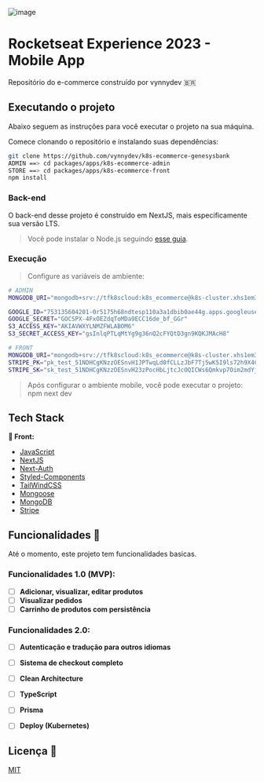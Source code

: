 ![image](./documents/images/store/home-store.png.png)

# Rocketseat Experience 2023 - Mobile App

Repositório do e-commerce construído por vynnydev :brazil:

## Executando o projeto

Abaixo seguem as instruções para você executar o projeto na sua máquina.

Comece clonando o repositório e instalando suas dependências:

```sh
git clone https://github.com/vynnydev/k8s-ecommerce-genesysbank
ADMIN ==> cd packages/apps/k8s-ecommerce-admin
STORE ==> cd packages/apps/k8s-ecommerce-front
npm install
```

### Back-end

O back-end desse projeto é construído em NextJS, mais especificamente sua versão LTS.

> Você pode instalar o Node.js seguindo [esse guia](https://efficient-sloth-d85.notion.site/Instalando-o-Node-js-d40fdabe8f0a491eb33b85da93d90a2f).

### Execução

> Configure as variáveis de ambiente:

```sh
# ADMIN
MONGODB_URI="mongodb+srv://tfk8scloud:k8s_ecommerce@k8s-cluster.xhs1em3.mongodb.net/"

GOOGLE_ID="753135604201-0r5175h68ndtesp110a3a1dbib0ae44g.apps.googleusercontent.com"
GOOGLE_SECRET="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"
S3_ACCESS_KEY="AKIAVWXYLNMZFWLABOM6"
S3_SECRET_ACCESS_KEY="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"

# FRONT
MONGODB_URI="mongodb+srv://tfk8scloud:k8s_ecommerce@k8s-cluster.xhs1em3.mongodb.net/"
STRIPE_PK="pk_test_51NDHCgKNzzOESnvH1JPTwqLd0fCLLzJbF7Tj5wK5I9ls72h9X4CNSJMRPh4K6DVuT1CURjZKUTIuzHG8tADt07cm00MpV1FI70"
STRIPE_SK="sk_test_51NDHCgKNzzOESnvH23zPocHbLjtcJcOQICWs6Qmkvp7Oim2mdYjISkIm3XOWeexwLtLLnkddUhhJcFIGVbSjmWZ30089efJ1Uq"
```

> Após configurar o ambiente mobile, você pode executar o projeto: npm next dev

## Tech Stack

**📱 Front:**

- [JavaScript](https://developer.mozilla.org/pt-BR/docs/Web/JavaScript)
- [NextJS](https://nextjs.org/)
- [Next-Auth](https://next-auth.js.org/)
- [Styled-Components](https://styled-components.com/)
- [TailWindCSS](https://tailwindcss.com/)
- [Mongoose](https://tailwindcss.com/)
- [MongoDB](https://tailwindcss.com/)
- [Stripe](https://stripe.com/br)

## Funcionalidades 🚀

Até o momento, este projeto tem funcionalidades basicas.

### Funcionalidades 1.0 (MVP):

- [ ] **Adicionar, visualizar, editar produtos**
- [ ] **Visualizar pedidos**
- [ ] **Carrinho de produtos com persistência**

### Funcionalidades 2.0:

- [ ] **Autenticação e tradução para outros idiomas**
- [ ] **Sistema de checkout completo**
- [ ] **Clean Architecture**
- [ ] **TypeScript**
- [ ] **Prisma**
- [ ] **Deploy (Kubernetes)**


## Licença 📃

[MIT](https://github.com/diego3g/rsxp-2023/blob/main/LICENSE)


